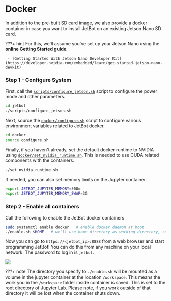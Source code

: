 # Docker

In addition to the pre-built SD card image, we also provide a docker container
in case you want to install JetBot on an existing Jetson Nano SD card.

???+ hint
    For this, we'll assume you've set up your Jetson Nano using the **online Getting Started guide**.
        
     - [Getting Started With Jetson Nano Developer Kit](https://developer.nvidia.com/embedded/learn/get-started-jetson-nano-devkit)

### Step 1 - Configure System

First, call the [``scripts/configure_jetson.sh``](https://github.com/NVIDIA-AI-IOT/jetbot/blob/master/scripts/configure_jetson.sh) script to configure the power mode and other parameters.

```bash
cd jetbot
./scripts/configure_jetson.sh
```

Next, source the [``docker/configure.sh``](https://github.com/NVIDIA-AI-IOT/jetbot/blob/master/docker/configure.sh) script to configure various environment variables related to JetBot docker.

```bash
cd docker
source configure.sh
```

Finally, if you haven't already, set the default docker runtime to NVIDIA using [``docker/set_nvidia_runtime.sh``](https://github.com/NVIDIA-AI-IOT/jetbot/blob/master/docker/set_nvidia_runtime.sh).  This is needed to use
CUDA related components with the containers.

```bash
./set_nvidia_runtime.sh
```

If needed, you can also set memory limits on the Jupyter container.

```bash
export JETBOT_JUPYTER_MEMORY=500m
export JETBOT_JUPYTER_MEMORY_SWAP=3G
```

### Step 2 - Enable all containers

Call the following to enable the JetBot docker containers 

```bash
sudo systemctl enable docker   # enable docker daemon at boot
./enable.sh $HOME   # we'll use home directory as working directory, set this as you please.
```

Now you can go to ``https://<jetbot_ip>:8888`` from a web browser and start programming JetBot!
You can do this from any machine on your local network.  The password to log in is ``jetbot``.

![](https://user-images.githubusercontent.com/25759564/92091965-51ae4f00-ed86-11ea-93d5-09d291ccfa95.png)


???+ note
    The directory you specify to ``./enable.sh`` will be mounted as a volume in the jupyter container at the location ``/workspace``.  This means the work you in the ``/workspace`` folder inside container is saved.  This is set to the root directory of Jupyter Lab.  Please note, if you work outside of that directory it will be lost when the container shuts down.

